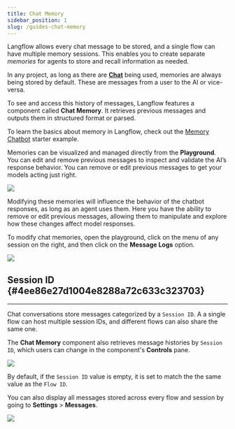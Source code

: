 ```yaml
---
title: Chat Memory
sidebar_position: 1
slug: /guides-chat-memory
---
```




Langflow allows every chat message to be stored, and a single flow can have multiple memory sessions. This enables you to create separate _memories_ for agents to store and recall information as needed.


In any project, as long as there are [**Chat**](/components-io) being used, memories are always being stored by default. These are messages from a user to the AI or vice-versa.


To see and access this history of messages, Langflow features a component called **Chat Memory**. It retrieves previous messages and outputs them in structured format or parsed.


To learn the basics about memory in Langflow, check out the [Memory Chatbot](/starter-projects-memory-chatbot) starter example.


Memories can be visualized and managed directly from the **Playground**. You can edit and remove previous messages to inspect and validate the AI’s response behavior. You can remove or edit previous messages to get your models acting just right.


![](/img/playground.png)


Modifying these memories will influence the behavior of the chatbot responses, as long as an agent uses them. Here you have the ability to remove or edit previous messages, allowing them to manipulate and explore how these changes affect model responses.

To modify chat memories, open the playground, click on the menu of any session on the right, and then click on the **Message Logs** option.


![](/img/logs.png)


## Session ID {#4ee86e27d1004e8288a72c633c323703}


---


Chat conversations store messages categorized by a `Session ID`. A a single flow can host multiple session IDs, and different flows can also share the same one.


The **Chat Memory** component also retrieves message histories by `Session ID`, which users can change in the component's **Controls** pane.

![](/img/chat-input-controls-pane.png)

By default, if the `Session ID`  value is empty, it is set to match the the same value as the `Flow ID`.

You can also display all messages stored across every flow and session by going to **Settings** &gt; **Messages**.

![](/img/settings-messages.png)


